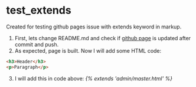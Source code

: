 # test_extends
Created for testing github pages issue with extends keyword in markup.
1. First, lets change README.md and check if [github page](https://nikovrdoljak.github.io/test_extends/) is updated after commit and push.
2. As expected, page is built. Now I will add some HTML code:

```html
<h3>Header</h3>
<p>Paragraph</p>
```

3. I will add this in code above: _{% extends 'admin/master.html' %}_
